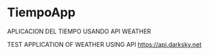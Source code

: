 # TiempoApp
APLICACION DEL TIEMPO USANDO API WEATHER



TEST APPLICATION OF WEATHER USING API https://api.darksky.net
